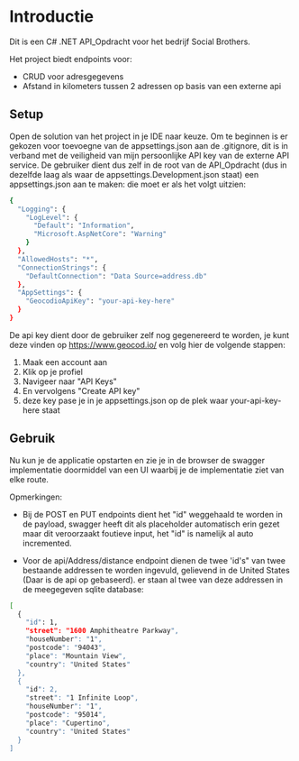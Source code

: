 # Introductie
Dit is een C# .NET API_Opdracht voor het bedrijf Social Brothers.

Het project biedt endpoints voor:
 - CRUD voor adresgegevens
 - Afstand in kilometers tussen 2 adressen op basis van een externe api

## Setup
Open de solution van het project in je IDE naar keuze.
Om te beginnen is er gekozen voor toevoegne van de appsettings.json aan de .gitignore, dit is in verband met de veiligheid van mijn persoonlijke API key van de externe API service.
De gebruiker dient dus zelf in de root van de API_Opdracht (dus in dezelfde laag als waar de appsettings.Development.json staat) een appsettings.json aan te maken:
die moet er als het volgt uitzien:

```bash
{
  "Logging": {
    "LogLevel": {
      "Default": "Information",
      "Microsoft.AspNetCore": "Warning"
    }
  },
  "AllowedHosts": "*",
  "ConnectionStrings": {
    "DefaultConnection": "Data Source=address.db"
  },
  "AppSettings": {
    "GeocodioApiKey": "your-api-key-here"
  }
}
```
De api key dient door de gebruiker zelf nog gegenereerd te worden, je kunt deze vinden op https://www.geocod.io/ en volg hier de volgende stappen:
1. Maak een account aan
2. Klik op je profiel
3. Navigeer naar "API Keys"
4. En vervolgens "Create API key"
5. deze key pase je in je appsettings.json op de plek waar your-api-key-here staat

## Gebruik

Nu kun je de applicatie opstarten en zie je in de browser de swagger implementatie doormiddel van een UI waarbij je de implementatie ziet van elke route.

Opmerkingen: 
- Bij de POST en PUT endpoints dient het "id" weggehaald te worden in de payload,
 swagger heeft dit als placeholder automatisch erin gezet maar dit veroorzaakt foutieve input, het "id" is namelijk al auto incremented.

- Voor de api/Address/distance endpoint dienen de twee 'id's" van twee bestaande addressen te worden ingevuld, gelievend in de United States (Daar is de api op gebaseerd).
  er staan al twee van deze addressen in de meegegeven sqlite database:

```bash
[
  {
    "id": 1,
    "street": "1600 Amphitheatre Parkway",
    "houseNumber": "1",
    "postcode": "94043",
    "place": "Mountain View",
    "country": "United States"
  },
  {
    "id": 2,
    "street": "1 Infinite Loop",
    "houseNumber": "1",
    "postcode": "95014",
    "place": "Cupertino",
    "country": "United States"
  }
]
